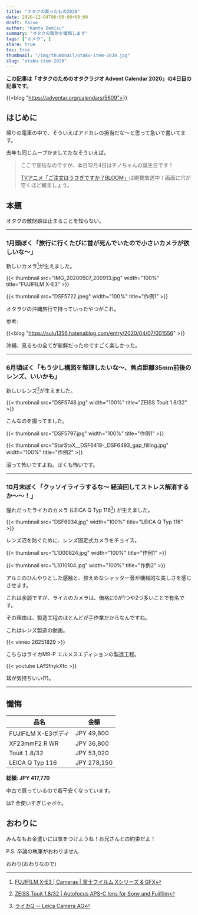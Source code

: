 ```yaml
---
title: "オタクの買ったもの2020"
date: 2020-12-04T00:00:00+09:00
draft: false
author: "Kanta Demizu"
summary: "オタクの散財を懺悔します"
tags: ["カメラ", ]
share: true
toc: true
thumbnail: "/img/thumbnail/otaku-item-2020.jpg"
slug: "otaku-item-2020"
---
```


**この記事は「オタクのためのオタクラジオ Advent Calendar 2020」の4日目の記事です。**

{{<blog "https://adventar.org/calendars/5609">}}

## はじめに

帰りの電車の中で、そういえばアドカレの担当だな〜と思って急いで書いてます。

去年も同じムーブかましてたなそういえば。

> ここで宣伝なのですが、本日12月4日はチノちゃんの誕生日です！
>
> [TVアニメ「ご注文はうさぎですか？BLOOM」](https://gochiusa.com/bloom/)は絶賛放送中！画面に穴が空くほど観ましょう。

## 本題

オタクの散財癖は止まることを知らない。

---

### 1月頭ぼく「旅行に行くたびに首が死んでいたので小さいカメラが欲しいな〜」

新しいカメラ[^1]が生えました。

{{< thumbnail src="IMG_20200507_200913.jpg" width="100%" title="FUJIFILM X-E3" >}}

{{< thumbnail src="DSF5722.jpeg" width="100%" title="作例1" >}}

オタラジの沖縄旅行で持っていったやつがこれ。

参考: 

{{<blog "https://sulu1356.hatenablog.com/entry/2020/04/07/001556" >}}

沖縄、見るもの全てが新鮮だったのですごく楽しかった。

---

### 6月頃ぼく「もう少し構図を整理したいな〜、焦点距離35mm前後のレンズ、いいかも」

新しいレンズ[^2]が生えました。

{{< thumbnail src="DSF5748.jpg" width="100%" title="ZEISS Touit 1.8/32" >}}

こんなのを撮ってました。

{{< thumbnail src="DSF5797.jpg" width="100%" title="作例1" >}}

{{< thumbnail src="StarStaX__DSF6418-_DSF6493_gap_filling.jpg" width="100%" title="作例2" >}}

沼って怖いですよね。ぼくも怖いです。

---

### 10月末ぼく「クッソイライラするな〜 経済回してストレス解消するか〜〜！」

憧れだったライカのカメラ (LEICA Q Typ 116[^3]) が生えました。

{{< thumbnail src="DSF6934.jpg" width="100%" title="LEICA Q Typ 116" >}}

レンズ沼を防ぐために、レンズ固定式カメラをチョイス。

{{< thumbnail src="L1000824.jpg" width="100%" title="作例1" >}}

{{< thumbnail src="L1010104.jpg" width="100%" title="作例2" >}}

アルミのひんやりとした感触と、控えめなシャッター音が機械的な美しさを感じさせます。

これは余談ですが、ライカのカメラは、価格に0が1つや2つ多いことで有名です。

その理由は、製造工程のほとんどが手作業だからなんですね。

これはレンズ製造の動画。

{{< vimeo 26251829 >}}

こちらはライカM9-P エルメスエディションの製造工程。

{{< youtube LAfSfnykXfo >}}

耳が気持ちいい(?)。

---

## 懺悔

|品名               |金額       |
|-------------------|-----------|
|FUJIFILM X-E3ボディ|JPY 49,800 |
|XF23mmF2 R WR      |JPY 36,800 |
|Touit 1.8/32       |JPY 53,020 |
|LEICA Q Typ 116    |JPY 278,150|

**総額: JPY 417,770**

中古で買っているので若干安くなっています。

は? 金使いすぎじゃボケ。

## おわりに

みんなもお金遣いには気をつけようね！お兄さんとの約束だよ！

P.S. 卒論の執筆がおわりません

おわり(おわりなので)

[^1]: [FUJIFILM X-E3 | Cameras | 富士フイルム Xシリーズ & GFX](https://fujifilm-x.com/ja-jp/products/cameras/x-e3/)
[^2]: [ZEISS Touit 1.8/32 | Autofocus APS-C lens for Sony and Fujifilm](https://www.zeiss.co.jp/consumer-products/photography/touit/touit-1832.html)
[^3]: [ライカQ -- Leica Camera AG](https://jp.leica-camera.com/Photography/%E3%83%A9%E3%82%A4%E3%82%ABQ/%E3%83%A9%E3%82%A4%E3%82%ABQ)
